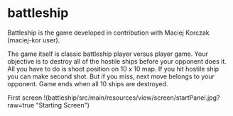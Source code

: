 # battleship
Battleship is the game developed in contribution with Maciej Korczak (maciej-kor user).

The game itself is classic battleship player versus player game. Your objective is to destroy all of the hostile ships before
your opponent does it. All you have to do is shoot position on 10 x 10 map. If you hit hostile ship you can make second shot.
But if you miss, next move belongs to your opponent. Game ends when all 10 ships are destroyed.

First screen
!(battleship/src/main/resources/view/screen/startPanel.jpg?raw=true "Starting Screen")
